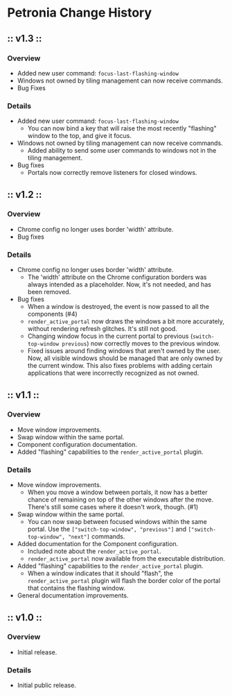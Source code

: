 # Petronia Change History

## :: v1.3 ::

### Overview

* Added new user command: `focus-last-flashing-window`
* Windows not owned by tiling management can now receive commands.
* Bug Fixes

### Details

* Added new user command: `focus-last-flashing-window`
    * You can now bind a key that will raise the most recently "flashing"
        window to the top, and give it focus.
* Windows not owned by tiling management can now receive commands.
    * Added ability to send some user commands to windows not in the tiling
        management.
* Bug fixes
    * Portals now correctly remove listeners for closed windows.


## :: v1.2 ::

### Overview

* Chrome config no longer uses border 'width' attribute.
* Bug fixes

### Details

* Chrome config no longer uses border 'width' attribute.
    * The 'width' attribute on the Chrome configuration borders was always
        intended as a placeholder.  Now, it's not needed, and has been
        removed.
* Bug fixes
    * When a window is destroyed, the event is now passed to all the
        components (#4)
    * `render_active_portal` now draws the windows a bit more accurately,
        without rendering refresh glitches.  It's still not good.
    * Changing window focus in the current portal to previous
        (`switch-top-window previous`) now correctly moves to the previous
        window.
    * Fixed issues around finding windows that aren't owned by the
        user.  Now, all visible windows should be managed that are only owned
        by the current window.  This also fixes problems with adding certain
        applications that were incorrectly recognized as not owned.


## :: v1.1 ::

### Overview

* Move window improvements.
* Swap window within the same portal.
* Component configuration documentation.
* Added "flashing" capabilities to the `render_active_portal` plugin.


### Details

* Move window improvements.
    * When you move a window between portals, it now has a better chance
        of remaining on top of the other windows after the move.  There's
        still some cases where it doesn't work, though. (#1)
* Swap window within the same portal.
    * You can now swap between focused windows within the same portal.
        Use the `["switch-top-window", "previous"]` and
        `["switch-top-window", "next"]` commands.
* Added documentation for the Component configuration.
    * Included note about the `render_active_portal`.
    * `render_active_portal` now available from the executable distribution.
* Added "flashing" capabilities to the `render_active_portal` plugin.
    * When a window indicates that it should "flash", the
        `render_active_portal` plugin will flash the border color of the
        portal that contains the flashing window.
* General documentation improvements.


## :: v1.0 ::

### Overview

* Initial release.

### Details

* Initial public release.
